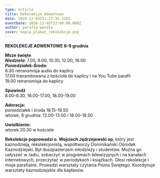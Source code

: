 ```yaml
---
type: article
title: Rekolekcje Adwentowe
date: 2020-12-03T21:27:35.326Z
eventDate: 2020-12-05T23:00:00.000Z
author: parafia wesoła
cover: kopia_plakat_rekolekcje.png
---
```

<!--StartFragment-->

**REKOLEKCJE ADWENTOWE 6-9 grudnia**

**Msze święte**\
***Niedziela***: 7.00, 9.00, 10.30, 12.00, 18.00\
***Poniedziałek-Środa:***\
8.30 retransmisja audio do kaplicy\
17.00 transmitowana z kościoła do kaplicy i na You Tube parafii\
19.00 retransmisja do kaplicy

**Spowiedź**\
8.00-8.30, 16.00-17.00, 18.00-19.00

**Adoracja:**\
poniedziałek i środa 18.15-18.50\
wtorek, 8 grudnia: 12.00-13.00 i 18.00-18.50

**Uwielbienie:**\
wtorek 20.30 w kościele

**Rekolekcje poprowadzi o. Wojciech Jędrzejewski op**, który jest kaznodzieją, rekolekcjonistą, współtworzy Dominikański Ośrodek Kaznodziejski. Był duszpasterzem młodzieży i studentów. Można go usłyszeć w radiu, zobaczyć w programach telewizyjnych i na kanałach internetowych, przeczytać w periodykach i książkach. Głosi rekolekcje i misje parafialne. Prowadzi warsztaty czytania Pisma Świętego. Koordynuje warsztaty kaznodziejskie dla kapłanów.

<!--EndFragment-->